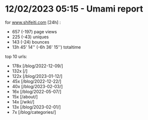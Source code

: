 # 12/02/2023 05:15 - Umami report
for www.shifeiti.com [24h] :

 - 657 (-197) page views
 - 225 (-43) uniques
 - 143 (-24) bounces
 - 13h 45' 14'' (-6h 36' 15'') totaltime


top 10 urls:
 - 178x [/blog/2022-12-09/]
 - 132x [/]
 - 122x [/blog/2023-01-12/]
 - 45x [/blog/2022-12-22/]
 - 40x [/blog/2023-02-03/]
 - 16x [/blog/2022-05-07/]
 - 15x [/about/]
 - 14x [/wiki/]
 - 13x [/blog/2023-02-01/]
 - 7x [/blog/categories/]


